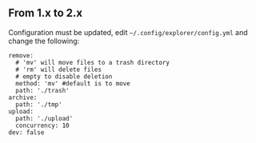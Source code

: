 ## From 1.x to 2.x

Configuration must be updated, edit `~/.config/explorer/config.yml` and change the following:

```
remove: 
  # 'mv' will move files to a trash directory
  # 'rm' will delete files
  # empty to disable deletion
  method: 'mv' #default is to move
  path: './trash'
archive:
  path: './tmp'
upload:
  path: './upload'
  concurrency: 10
dev: false
```
